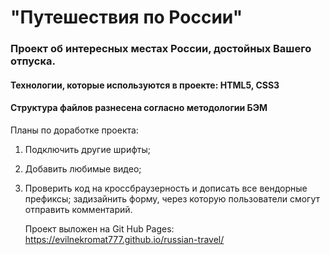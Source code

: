 # "Путешествия по России"

### Проект об интересных местах России, достойных Вашего отпуска.

#### Технологии, которые используются в проекте: HTML5, CSS3
#### Структура файлов разнесена согласно методологии БЭМ

Планы по доработке проекта:

1. Подключить другие шрифты;
2. Добавить любимые видео;
3. Проверить код на кроссбраузерность и дописать все вендорные префиксы;
   задизайнить форму, через которую пользователи смогут отправить комментарий.

   Проект выложен на Git Hub Pages: https://evilnekromat777.github.io/russian-travel/
